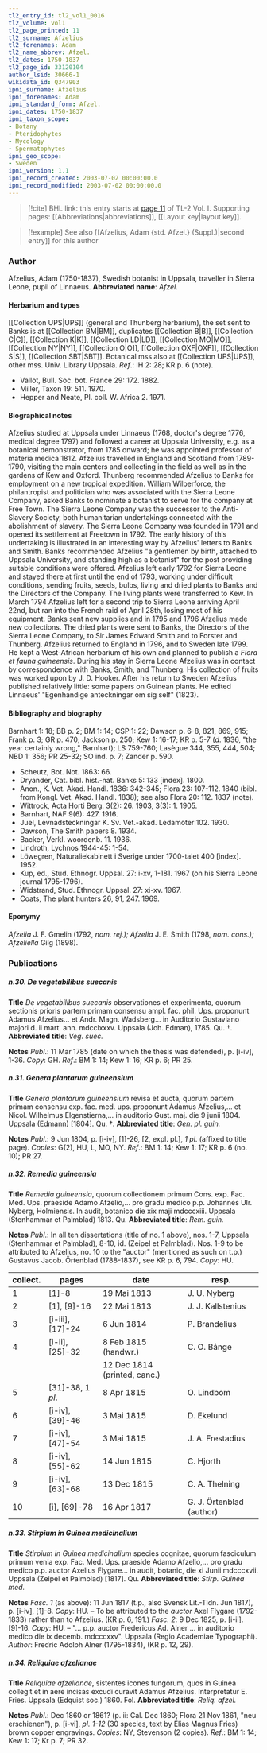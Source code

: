 ```yaml
---
tl2_entry_id: tl2_vol1_0016
tl2_volume: vol1
tl2_page_printed: 11
tl2_surname: Afzelius
tl2_forenames: Adam
tl2_name_abbrev: Afzel.
tl2_dates: 1750-1837
tl2_page_id: 33120104
author_lsid: 30666-1
wikidata_id: Q347903
ipni_surname: Afzelius
ipni_forenames: Adam
ipni_standard_form: Afzel.
ipni_dates: 1750-1837
ipni_taxon_scope: 
- Botany
- Pteridophytes
- Mycology
- Spermatophytes
ipni_geo_scope: 
- Sweden
ipni_version: 1.1
ipni_record_created: 2003-07-02 00:00:00.0
ipni_record_modified: 2003-07-02 00:00:00.0
---
```



> [!cite] BHL link: this entry starts at [page 11](https://www.biodiversitylibrary.org/page/33120104) of TL-2 Vol. I.
> Supporting pages: [[Abbreviations|abbreviations]], [[Layout key|layout key]].

> [!example] See also [[Afzelius, Adam {std. Afzel.} (Suppl.)|second entry]] for this author

### Author

Afzelius, Adam (1750-1837), Swedish botanist in Uppsala, traveller in Sierra Leone, pupil of Linnaeus. 
**Abbreviated name**: *Afzel.*

#### Herbarium and types

[[Collection UPS|UPS]] (general and Thunberg herbarium), the set sent to Banks is at [[Collection BM|BM]], duplicates [[Collection B|B]], [[Collection C|C]], [[Collection K|K]], [[Collection LD|LD]], [[Collection MO|MO]], [[Collection NY|NY]], [[Collection O|O]], [[Collection OXF|OXF]], [[Collection S|S]], [[Collection SBT|SBT]]. Botanical mss also at [[Collection UPS|UPS]], other mss. Univ. Library Uppsala.
*Ref*.: IH 2: 28; KR p. 6 (note).
- Vallot, Bull. Soc. bot. France 29: 172. 1882.
- Miller, Taxon 19: 511. 1970.
- Hepper and Neate, Pl. coll. W. Africa 2. 1971.

#### Biographical notes

Afzelius studied at Uppsala under Linnaeus (1768, doctor's degree 1776, medical degree 1797) and followed a career at Uppsala University, e.g. as a botanical demonstrator, from 1785 onward; he was appointed professor of materia medica 1812.
Afzelius travelled in England and Scotland from 1789-1790, visiting the main centers and collecting in the field as well as in the gardens of Kew and Oxford. Thunberg recommended Afzelius to Banks for employment on a new tropical expedition. William Wilberforce, the philantropist and politician who was associated with the Sierra Leone Company, asked Banks to nominate a botanist to serve for the company at Free Town. The Sierra Leone Company was the successor to the Anti-Slavery Society, both humanitarian undertakings connected with the abolishment of slavery. The Sierra Leone Company was founded in 1791 and opened its settlement at Freetown in 1792. The early history of this undertaking is illustrated in an interesting way by Afzelius' letters to Banks and Smith. Banks recommended Afzelius "a gentlemen by birth, attached to Uppsala University, and standing high as a botanist" for the post providing suitable conditions were offered. Afzelius left early 1792 for Sierra Leone and stayed there at first until the end of 1793, working under difficult conditions, sending fruits, seeds, bulbs, living and dried plants to Banks and the Directors of the Company. The living plants were transferred to Kew. In March 1794 Afzelius left for a second trip to Sierra Leone arriving April 22nd, but ran into the French raid of April 28th, losing most of his equipment. Banks sent new supplies and in 1795 and 1796 Afzelius made new collections. The dried plants were sent to Banks, the Directors of the Sierra Leone Company, to Sir James Edward Smith and to Forster and Thunberg. Afzelius returned to England in 1796, and to Sweden late 1799. He kept a West-African herbarium of his own and planned to publish a *Flora et fauna guineensis*. During his stay in Sierra Leone Afzelius was in contact by correspondence with Banks, Smith, and Thunberg. His collection of fruits was worked upon by J. D. Hooker.
After his return to Sweden Afzelius published relatively little: some papers on Guinean plants. He edited Linnaeus' "Egenhandige anteckningar om sig self" (1823).

#### Bibliography and biography

Barnhart 1: 18; BB p. 2; BM 1: 14; CSP 1: 22; Dawson p. 6-8, 821, 869, 915; Frank p. 3; GR p. 470; Jackson p. 250; Kew 1: 16-17; KR p. 5-7 (*d*. 1836, "the year certainly wrong," Barnhart); LS 759-760; Lasègue 344, 355, 444, 504; NBD 1: 356; PR 25-32; SO ind. p. 7; Zander p. 590.
- Scheutz, Bot. Not. 1863: 66.
- Dryander, Cat. bibl. hist.-nat. Banks 5: 133 \[index\]. 1800.
- Anon., K. Vet. Akad. Handl. 1836: 342-345; Flora 23: 107-112. 1840 (bibl. from Kongl. Vet. Akad. Handl. 1838); see also Flora 20: 112. 1837 (note).
- Wittrock, Acta Horti Berg. 3(2): 26. 1903, 3(3): 1. 1905.
- Barnhart, NAF 9(6): 427. 1916.
- Juel, Levnadsteckningar K. Sv. Vet.-akad. Ledamöter 102. 1930.
- Dawson, The Smith papers 8. 1934.
- Backer, Verkl. woordenb. 11. 1936.
- Lindroth, Lychnos 1944-45: 1-54.
- Löwegren, Naturaliekabinett i Sverige under 1700-talet 400 \[index\]. 1952.
- Kup, ed., Stud. Ethnogr. Uppsal. 27: i-xv, 1-181. 1967 (on his Sierra Leone journal 1795-1796).
- Widstrand, Stud. Ethnogr. Uppsal. 27: xi-xv. 1967.
- Coats, The plant hunters 26, 91, 247. 1969.

#### Eponymy

*Afzelia* J. F. Gmelin (1792, *nom. rej.); Afzelia* J. E. Smith (1798, *nom. cons.); Afzeliella* Gilg (1898).

### Publications

##### n.30. De vegetabilibus suecanis

**Title**
*De vegetabilibus suecanis* observationes et experimenta, quorum sectionis prioris partem primam consensu ampl. fac. phil. Ups. proponunt Adamus Afzelius... et Andr. Magn. Wadsberg... in Auditorio Gustaviano majori d. ii mart. ann. mdcclxxxv. Uppsala (Joh. Edman), 1785. Qu. †.
**Abbreviated title**: *Veg. suec.*

**Notes**
*Publ*.: 11 Mar 1785 (date on which the thesis was defended), p. \[i-iv\], 1-36. *Copy*: GH.
*Ref*.: BM 1: 14; Kew 1: 16; KR p. 6; PR 25.

##### n.31. Genera plantarum guineensium

**Title**
*Genera plantarum guineensium* revisa et aucta, quorum partem primam consensu exp. fac. med. ups. proponunt Adamus Afzelius,... et Nicol. Wilhelmus Elgenstierna,... in auditorio Gust. maj. die 9 junii 1804. Uppsala (Edmann) \[1804\]. Qu. †.
**Abbreviated title**: *Gen. pl. guin.*

**Notes**
*Publ*.: 9 Jun 1804, p. \[i-iv\], \[1\]-26, \[2, expl. pl.\], *1 pl*. (affixed to title page). *Copies*: G(2), HU, L, MO, NY.
*Ref*.: BM 1: 14; Kew 1: 17; KR p. 6 (no. 10); PR 27.

##### n.32. Remedia guineensia

**Title**
*Remedia guineensia*, quorum collectionem primum Cons. exp. Fac. Med. Ups. praeside Adamo Afzelio,... pro gradu medico p.p. Johannes Ulr. Nyberg, Holmiensis. In audit, botanico die xix maji mdcccxiii. Uppsala (Stenhammar et Palmblad) 1813. Qu.
**Abbreviated title**: *Rem. guin.*

**Notes**
*Publ*.: In all ten dissertations (title of no. 1 above), nos. 1-7, Uppsala (Stenhammar et Palmblad), 8-10, id. (Zeipel et Palmblad). Nos. 1-9 to be attributed to Afzelius, no. 10 to the "auctor" (mentioned as such on t.p.) Gustavus Jacob. Örtenblad (1788-1837), see KR p. 6, 794. *Copy*: HU.

|collect.	|pages	|date	|resp.|
|---|---|---|---|
|1	|\[1\]-8	|19 Mai 1813	|J. U. Nyberg|
|2	|\[1\], \[9\]-16	|22 Mai 1813	|J. J. Kallstenius|
|3	|\[i-iii\], \[17\]-24	|6 Jun 1814	|P. Brandelius|
|4	|\[i-ii\], \[25\]-32	|8 Feb 1815 (handwr.)	|C. O. Bånge|
|	|	|12 Dec 1814 (printed, canc.)|
|5	|\[31\]-38, 1 *pl*.	|8 Apr 1815	|O. Lindbom|
|6	|\[i-iv\], \[39\]-46	|3 Mai 1815	|D. Ekelund|
|7	|\[i-iv\], \[47\]-54	|3 Mai 1815	|J. A. Frestadius|
|8	|\[i-iv\], \[55\]-62	|14 Jun 1815	|C. Hjorth|
|9	|\[i-iv\], \[63\]-68	|13 Dec 1815	|C. A. Thelning|
|10	|\[i\], \[69\]-78	|16 Apr 1817	|G. J. Örtenblad (author)|

##### n.33. Stirpium in Guinea medicinalium

**Title**
*Stirpium in Guinea medicinalium* species cognitae, quorum fasciculum primum venia exp. Fac. Med. Ups. praeside Adamo Afzelio,... pro gradu medico p.p. auctor Axelius Flygare... in audit, botanic, die xi Junii mdcccxvii. Uppsala (Zeipel et Palmblad) \[1817\]. Qu.
**Abbreviated title**: *Stirp. Guinea med.*

**Notes**
*Fasc. 1* (as above): 11 Jun 1817 (t.p., also Svensk Lit.-Tidn. Jun 1817), p. \[i-iv\], \[1\]-8.
*Copy*: HU. – To be attributed to the *auctor* Axel Flygare (1792-1833) rather than to Afzelius. (KR p. 6, 191.)
*Fasc. 2*: 9 Dec 1825, p. \[i-ii\]. \[9\]-16. *Copy*: HU. – "... p.p. auctor Fredericus Ad. Alner ... in auditorio medico die ix decemb. mdcccxxv". Uppsala (Regio Academiae Typographi). *Author*: Fredric Adolph Alner (1795-1834), (KR p. 12, 29).

##### n.34. Reliquiae afzelianae

**Title**
*Reliquiae afzelianae*, sistentes icones fungorum, quos in Guinea collegit et in aere incisas excudi curavit Adamus Afzelius. Interpretatur E. Fries. Uppsala (Edquist soc.) 1860. Fol.
**Abbreviated title**: *Reliq. afzel.*

**Notes**
*Publ*.: Dec 1860 or 1861? (p. ii: Cal. Dec 1860; Flora 21 Nov 1861, "neu erschienen"), p. \[i-vi\], *pl. 1-12* (30 species, text by Elias Magnus Fries) brown copper engravings.
*Copies*: NY, Stevenson (2 copies).
*Ref*.: BM 1: 14; Kew 1: 17; Kr p. 7; PR 32.

